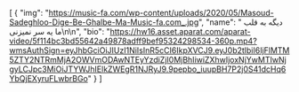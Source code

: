 [
  {
    "img": "https://music-fa.com/wp-content/uploads/2020/05/Masoud-Sadeghloo-Dige-Be-Ghalbe-Ma-Music-fa.com_.jpg",
    "name": " دیگه به قلب ما یه سر نمیزنی\n\n",
    "bio": "https://hw16.asset.aparat.com/aparat-video/5f114bc3bd55642a49878adff9bef95324298534-360p.mp4?wmsAuthSign=eyJhbGciOiJIUzI1NiIsInR5cCI6IkpXVCJ9.eyJ0b2tlbiI6IjFlMTM5ZTY2NTRmMjA2OWVmODAwNTEyYzdiZjI0MjBhIiwiZXhwIjoxNjYwMTIwNjgyLCJpc3MiOiJTYWJhIElkZWEgR1NJRyJ9.9pepbo_iuupBH7P2j0S41dcHq6YbQjEXyruFLwbrBGo"
  }
]
